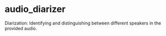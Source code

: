 # audio_diarizer 
Diarization: Identifying and distinguishing between different speakers in the provided audio.
